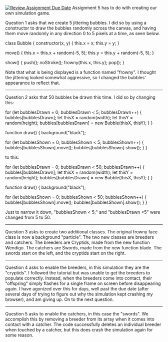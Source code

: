 [![Review Assignment Due Date](https://classroom.github.com/assets/deadline-readme-button-24ddc0f5d75046c5622901739e7c5dd533143b0c8e959d652212380cedb1ea36.svg)](https://classroom.github.com/a/pJv4oXRo)
Assignment 5 has to do with creating our own simulation game.

Question 1 asks that we create 5 jittering bubbles. I did so by using a constructor to draw the bubbles randomly across the canvas, and having them move randomly in any direction 0 to 5 pixels at a time, as seen below.

class Bubble {
  constructor(x, y) {
    this.x = x;
    this.y = y;
  }

  move() {
    this.x = this.x + random(-5, 5);
    this.y = this.y + random(-5, 5);
  }

  show() {
    push();
    noStroke();
    frowny(this.x, this.y);
    pop();
  }
  
  Note that what is being displayed is a function named "frowny". I thought the jittering looked somewhat aggressive, so I changed the bubbles' appearance to reflect that.
   
  -------------------------------------------------------------------------------------------------------------------------------------------

  Question 2 asks that 50 bubbles be drawn this time. I did so by changing this:
  
   for (let bubblesDrawn = 0; bubblesDrawn < 5; bubblesDrawn++) {
    bubbles[bubblesDrawn];
    let thisX = random(width);
    let thisY = random(height);
    bubbles[bubblesDrawn] = new Bubble(thisX, thisY);
  }
}

function draw() {
  background("black");

  for (let bubblesShown = 0; bubblesShown < 5; bubblesShown++) {
    bubbles[bubblesShown].move();
    bubbles[bubblesShown].show();
  }
}

to this:

 for (let bubblesDrawn = 0; bubblesDrawn < 50; bubblesDrawn++) {
    bubbles[bubblesDrawn];
    let thisX = random(width);
    let thisY = random(height);
    bubbles[bubblesDrawn] = new Bubble(thisX, thisY);
  }
}

function draw() {
  background("black");

  for (let bubblesShown = 0; bubblesShown < 50; bubblesShown++) {
    bubbles[bubblesShown].move();
    bubbles[bubblesShown].show();
  }
}

Just to narrow it down, "bubblesShown < 5;" and "bubblesDrawn <5" were changed from 5 to 50.

------------------------------------------------------------------------------------------------------------------------------------------

Question 3 asks to create two additional classes. The original frowny face class is now a background "particle". The two new classes are breeders and catchers. The breeders are Cryptids, made from the new function Wendigo. The catchers are Swords, made from the new function blade. The swords start on the left, and the cryptids start on the right.

-------------------------------------------------------------------------------------------------------------------------------------------

Question 4 asks to enable the breeders, in this simulation they are the "cryptids".
I followed the tutorial but was unable to get the breeders to populate correctly. Instead, when the breeders come into contact, their "offspring" simply flashes for a single frame on screen before disappearing again. I have agonized over this for days, well past the due date (after several days of trying to figure out why the simulation kept crashing my browser), and am giving up. On to the next question.

-------------------------------------------------------------------------------------------------------------------------------------------

Question 5 asks to enable the catchers, in this case the "swords". We accomplish this by removing a breeder from its array when it comes into contact with a catcher. The code successfully deletes an individual breeder when touched by a catcher, but this does crash the simulation again for some reason.
